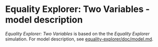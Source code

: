 # Equality Explorer: Two Variables - model description

_Equality Explorer: Two Variables_ is based on the the _Equality Explorer_ simulation.
For model description, see [equality-explorer/doc/model.md](https://github.com/phetsims/equality-explorer/blob/master/doc/model.md).